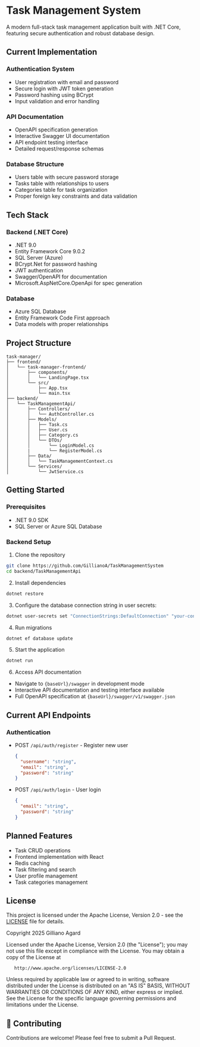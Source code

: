 # Task Management System

A modern full-stack task management application built with .NET Core, featuring secure authentication and robust database design.

## Current Implementation

### Authentication System
- User registration with email and password
- Secure login with JWT token generation
- Password hashing using BCrypt
- Input validation and error handling

### API Documentation
- OpenAPI specification generation
- Interactive Swagger UI documentation
- API endpoint testing interface
- Detailed request/response schemas

### Database Structure
- Users table with secure password storage
- Tasks table with relationships to users
- Categories table for task organization
- Proper foreign key constraints and data validation

## Tech Stack

### Backend (.NET Core)
- .NET 9.0
- Entity Framework Core 9.0.2
- SQL Server (Azure)
- BCrypt.Net for password hashing
- JWT authentication
- Swagger/OpenAPI for documentation
- Microsoft.AspNetCore.OpenApi for spec generation

### Database
- Azure SQL Database
- Entity Framework Code First approach
- Data models with proper relationships

## Project Structure

```
task-manager/
├── frontend/
│   └── task-manager-frontend/
│       ├── components/
│       │   └── LandingPage.tsx
│       └── src/
│           ├── App.tsx
│           └── main.tsx
├── backend/
│   └── TaskManagementApi/
│       ├── Controllers/
│       │   └── AuthController.cs
│       ├── Models/
│       │   ├── Task.cs
│       │   ├── User.cs
│       │   ├── Category.cs
│       │   └── DTOs/
│       │       └── LoginModel.cs
│       |       └── RegisterModel.cs
│       ├── Data/
│       │   └── TaskManagementContext.cs
│       └── Services/
│           └── JwtService.cs
```

## Getting Started

### Prerequisites
- .NET 9.0 SDK
- SQL Server or Azure SQL Database

### Backend Setup
1. Clone the repository
```bash
git clone https://github.com/GillianoA/TaskManagementSystem
cd backend/TaskManagementApi
```

2. Install dependencies
```bash
dotnet restore
```

3. Configure the database connection string in user secrets:
```bash
dotnet user-secrets set "ConnectionStrings:DefaultConnection" "your-connection-string"
```

4. Run migrations
```bash
dotnet ef database update
```

5. Start the application
```bash
dotnet run
```

6. Access API documentation
- Navigate to `{baseUrl}/swagger` in development mode
- Interactive API documentation and testing interface available
- Full OpenAPI specification at `{baseUrl}/swagger/v1/swagger.json`

## Current API Endpoints

### Authentication
- POST `/api/auth/register` - Register new user
  ```json
  {
    "username": "string",
    "email": "string",
    "password": "string"
  }
  ```
- POST `/api/auth/login` - User login
  ```json
  {
    "email": "string",
    "password": "string"
  }
  ```

## Planned Features

- Task CRUD operations
- Frontend implementation with React
- Redis caching
- Task filtering and search
- User profile management
- Task categories management

## License

This project is licensed under the Apache License, Version 2.0 - see the [LICENSE](https://github.com/GillianoA/TaskManagementSystem?tab=Apache-2.0-1-ov-file) file for details.

   Copyright 2025 Gilliano Agard

   Licensed under the Apache License, Version 2.0 (the "License");
   you may not use this file except in compliance with the License.
   You may obtain a copy of the License at

       http://www.apache.org/licenses/LICENSE-2.0

   Unless required by applicable law or agreed to in writing, software
   distributed under the License is distributed on an "AS IS" BASIS,
   WITHOUT WARRANTIES OR CONDITIONS OF ANY KIND, either express or implied.
   See the License for the specific language governing permissions and
   limitations under the License.

## 👥 Contributing

Contributions are welcome! Please feel free to submit a Pull Request.

